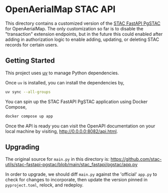 # OpenAerialMap STAC API

This directory contains a customized version of the
[STAC FastAPI PgSTAC](https://github.com/stac-utils/stac-fastapi-pgstac)
for OpenAerialMap. The only customization so far is to disable the "transaction"
extension endpoints, but in the future this could enabled after adding in authorization
logic to enable adding, updating, or deleting STAC records for certain users.

## Getting Started

This project uses [uv](https://docs.astral.sh/uv/getting-started/installation/)
to manage Python dependencies.

Once `uv` is installed, you can install the dependencies by,

```bash
uv sync --all-groups
```

You can spin up the STAC FastAPI PgSTAC application using Docker Compose,

```bash
docker compose up app
```

Once the API is ready you can visit the OpenAPI documentation on your local
machine by visiting, <http://0.0.0.0:8082/api.html>.

## Upgrading

The original source for `main.py` in this directory is:
<https://github.com/stac-utils/stac-fastapi-pgstac/blob/main/stac_fastapi/pgstac/app.py>

In order to upgrade, we should diff `main.py` against the 'official' `app.py` to
check for changes to incorporate, then update the version pinned in `pyproject.toml`,
relock, and redeploy.

